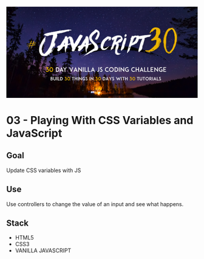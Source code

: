 ![JS30](../javascript30.png)

# 03 - Playing With CSS Variables and JavaScript

## Goal

Update CSS variables with JS

## Use

Use controllers to change the value of an input and see what happens.

## Stack

- HTML5
- CSS3
- VANILLA JAVASCRIPT
